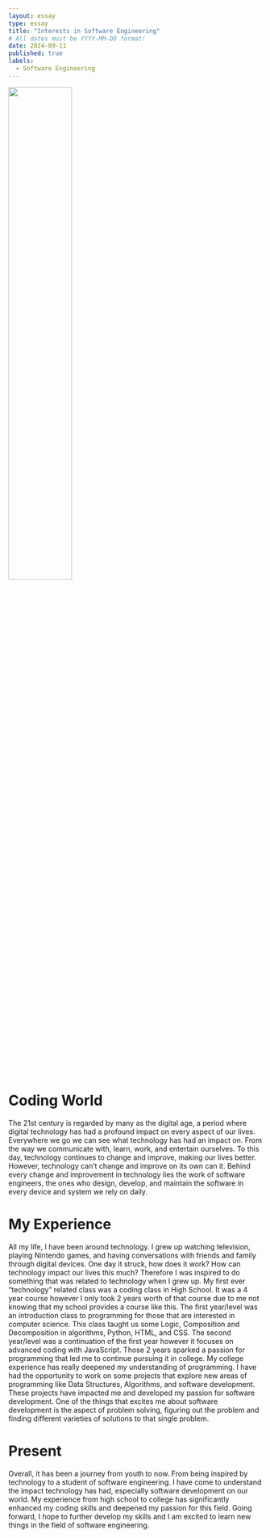 ```yaml
---
layout: essay
type: essay
title: "Interests in Software Engineering"
# All dates must be YYYY-MM-DD format!
date: 2024-09-11
published: true
labels:
  - Software Engineering
---
```

<img width = "50%" height = "50%" src ="https://static.vecteezy.com/system/resources/previews/004/909/777/non_2x/coding-logo-design-template-vector.jpg">
<p> 
<h1> Coding World </h1>
The 21st century is regarded by many as the digital age, a period where digital technology has had a profound impact on every aspect of our lives. Everywhere we go we can see what technology has had an impact on. From the way we communicate with, learn, work, and entertain ourselves. To this day, technology continues to change and improve, making our lives better. However, technology can’t change and improve on its own can it. Behind every change and improvement in technology lies the work of software engineers, the ones who design, develop, and maintain the software in every device and system we rely on daily. 
<h1>My Experience</h1>
  All my life, I have been around technology. I grew up watching television, playing Nintendo games, and having conversations with friends and family through digital devices. One day it struck, how does it work? How can technology impact our lives this much? Therefore I was inspired to do something that was related to technology when I grew up. 
  My first ever “technology” related class was a coding class in High School. It was a 4 year course however I only took 2 years worth of that course due to me not knowing that my school provides a course like this. The first year/level was an introduction class to programming for those that are interested in computer science. This class taught us some Logic, Composition and Decomposition in algorithms, Python, HTML, and CSS. The second year/level was a continuation of the first year however it focuses on advanced coding with JavaScript. Those 2 years sparked a passion for programming that led me to continue pursuing it in college.
  My college experience has really deepened my understanding of programming. I have had the opportunity to work on some projects that explore new areas of programming like Data Structures, Algorithms, and software development. These projects have impacted me and developed my passion for software development. One of the things that excites me about software development is the aspect of problem solving, figuring out the problem and finding different varieties of solutions to that single problem. 
<h1>Present</h1>
  Overall, it has been a journey from youth to now. From being inspired by technology to a student of software engineering. I have come to understand the impact technology has had, especially software development on our world. My experience from high school to college has significantly enhanced my coding skills and deepened my passion for this field. Going forward, I hope to further develop my skills and I am excited to learn new things in the field of software engineering. 
</p>
